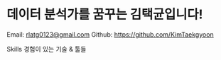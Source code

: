 # 데이터 분석가를 꿈꾸는 김택균입니다!

Email: rlatg0123@gmail.com
Github: https://github.com/KimTaekgyoon

Skills
경험이 있는 기술 & 툴들



